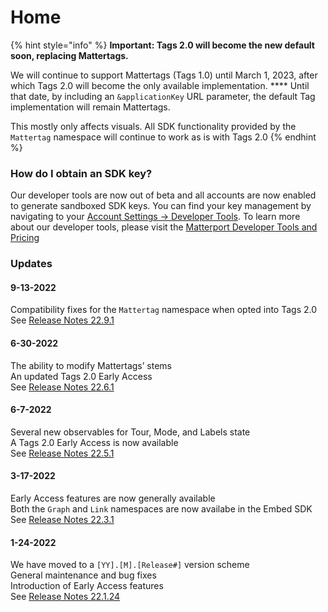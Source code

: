 # Home

{% hint style="info" %}
**Important: Tags 2.0 will become the new default soon, replacing Mattertags.**

We will continue to support Mattertags (Tags 1.0) until March 1, 2023, after which Tags 2.0 will become the only available implementation.  ****  Until that date, by including an `&applicationKey` URL parameter, the default Tag implementation will remain Mattertags. &#x20;

This mostly only affects visuals. All SDK functionality provided by the `Mattertag` namespace will continue to work as is with Tags 2.0
{% endhint %}

### How do I obtain an SDK key?

Our developer tools are now out of beta and all accounts are now enabled to generate sandboxed SDK keys. You can find your key management by navigating to your [Account Settings -> Developer Tools](https://my.matterport.com/settings/account/devtools). To learn more about our developer tools, please visit the [Matterport Developer Tools and Pricing](https://support.matterport.com/hc/en-us/articles/360057506813-Matterport-Developer-Tools-Pricing-and-Availability)

### Updates

#### 9-13-2022

Compatibility fixes for the `Mattertag` namespace when opted into Tags 2.0\
See [Release Notes 22.9.1](sdk-for-embeds-changelog/#22.9.1)

#### 6-30-2022

The ability to modify Mattertags’ stems\
An updated Tags 2.0 Early Access\
See [Release Notes 22.6.1](sdk-for-embeds-changelog/#22.6.1)

#### 6-7-2022

Several new observables for Tour, Mode, and Labels state\
A Tags 2.0 Early Access is now available\
See [Release Notes 22.5.1](sdk-for-embeds-changelog/#22.5.1)

#### 3-17-2022

Early Access features are now generally available\
Both the `Graph` and `Link` namespaces are now availabe in the Embed SDK\
See [Release Notes 22.3.1](sdk-for-embeds-changelog/#22.3.1)

#### 1-24-2022

We have moved to a `[YY].[M].[Release#]` version scheme\
General maintenance and bug fixes\
Introduction of Early Access features\
See [Release Notes 22.1.24](sdk-for-embeds-changelog/#22.1.1)

